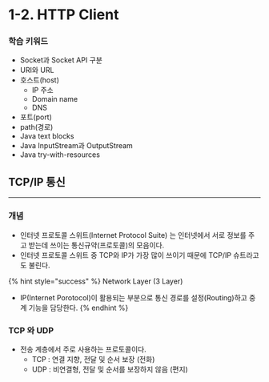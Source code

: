 # 1-2. HTTP Client

### 학습 키워드

* Socket과 Socket API 구분
* URI와 URL
* 호스트(host)
  * IP 주소
  * Domain name
  * DNS
* 포트(port)
* path(경로)
* Java text blocks
* Java InputStream과 OutputStream
* Java try-with-resources

## TCP/IP 통신

***

### 개념

* 인터넷 프로토콜 스위트(Internet Protocol Suite) 는 인터넷에서 서로 정보를 주고 받는데 쓰이는 통신규약(프로토콜)의 모음이다.
* 인터넷 프로토콜 스위트 중 TCP와 IP가 가장 많이 쓰이기 때문에 TCP/IP 슈트라고도 불린다.

{% hint style="success" %}
Network Layer (3 Layer)

* IP(Internet Porotocol)이 활용되는 부분으로 통신 경로를 설정(Routing)하고 중계 기능을 담당한다.&#x20;
{% endhint %}

### TCP 와 UDP

* 전송 계층에서 주로 사용하는 프로토콜이다.
  * TCP : 연결 지향, 전달 및 순서 보장 (전화)
  * UDP : 비연결형, 전달 및 순서를 보장하지 않음 (편지)
